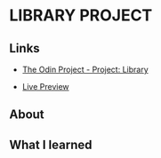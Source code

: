 # LIBRARY PROJECT

## Links
* [The Odin Project - Project: Library](https://www.theodinproject.com/lessons/node-path-javascript-library)

* [Live Preview](https://trroev.github.io/library/)

## About

## What I learned
